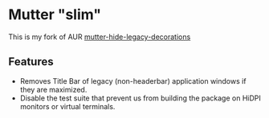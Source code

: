 # Mutter "slim"

This is my fork of AUR
[mutter-hide-legacy-decorations](https://aur.archlinux.org/packages/mutter-hide-legacy-decorations/)

## Features

* Removes Title Bar of legacy (non-headerbar) application windows if they are maximized.
* Disable the test suite that prevent us from building the package on HiDPI monitors or virtual
  terminals.
